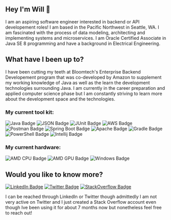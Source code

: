 ## Hey I'm Will 👋
I am an aspiring software engineer interested in backend or API developement roles! I am based in the Pacific Northwest in Seattle, WA. I am fascinated with the 
process of data modeling, architecting and implementing systems and microservices. I am Oracle Certified Associate in Java SE 8 programming and have a background 
in Electrical Engineering.

## What have I been up to? 
I have been cutting my teeth at Bloomtech's Enterprise Backend Developement program that was co-developed by Amazon to supplement my working knowledge of Java as well 
as the learn the development technologies surrounding Java. I am currently in the career preparation and applied computer science phase but I am constantly striving to 
learn more about the development space and the technologies.

### My current tool kit:

![Java Badge](https://img.shields.io/badge/Java-ED8B00?style=for-the-badge&logo=java&logoColor=white)
![JSON Badge](https://img.shields.io/badge/json-5E5C5C?style=for-the-badge&logo=json&logoColor=white)
![JUnit Badge](https://img.shields.io/badge/Junit5-25A162?style=for-the-badge&logo=junit5&logoColor=white)
![AWS Badge](https://img.shields.io/badge/Amazon_AWS-FF9900?style=for-the-badge&logo=amazonaws&logoColor=white)
![Postman Badge](https://img.shields.io/badge/Postman-FF6C37?style=for-the-badge&logo=Postman&logoColor=white)
![Spring Boot Badge](https://img.shields.io/badge/Spring_Boot-F2F4F9?style=for-the-badge&logo=spring-boot)
![Apache Badge](https://img.shields.io/badge/Apache-D22128?style=for-the-badge&logo=Apache&logoColor=white)
![Gradle Badge](https://img.shields.io/badge/gradle-02303A?style=for-the-badge&logo=gradle&logoColor=white)
![PowerShell Badge](https://img.shields.io/badge/powershell-5391FE?style=for-the-badge&logo=powershell&logoColor=white)
![Intellij Badge](https://img.shields.io/badge/IntelliJ_IDEA-000000.svg?style=for-the-badge&logo=intellij-idea&logoColor=white)

### My current hardware:

![AMD CPU Badge](https://img.shields.io/badge/AMD%20Ryzen_7_3700X-ED1C24?style=for-the-badge&logo=amd&logoColor=white)
![AMD GPU Badge](https://img.shields.io/badge/AMD%20Radeon_RX_5700_XT-ED1C24?style=for-the-badge&logo=amd&logoColor=white)
![Windows Badge](https://img.shields.io/badge/Windows-0078D6?style=for-the-badge&logo=windows&logoColor=white)

## Would you like to know more? 
[![LinkedIn Badge](https://img.shields.io/badge/LinkedIn-0077B5?style=for-the-badge&logo=linkedin&logoColor=white)](https://www.linkedin.com/in/williamkim76) 
[![Twitter Badge](https://img.shields.io/badge/Twitter-1DA1F2?style=for-the-badge&logo=twitter&logoColor=white)](https://twitter.com/wilk_im)
[![StackOverflow Badge](https://img.shields.io/badge/Stack_Overflow-FE7A16?style=for-the-badge&logo=stack-overflow&logoColor=white)](https://stackoverflow.com/users/19312101/willkim76)

I can be reached through LinkedIn or Twitter though admittedly I am not very active on Twitter and I just created a Stack Overflow account even though Ive been using it 
for about 7 months now but nonetheless feel free to reach out! 


<!-- <img align="left" src="https://user-images.githubusercontent.com/92899817/144738213-88067883-f6b6-4a8a-909a-03df3936c722.png">
<div> 
 "The only true wisdom is knowing you know nothing." - Socrates
</div><br> -->
